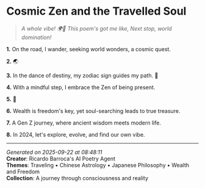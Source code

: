 # Cosmic Zen and the Travelled Soul

> *A whole vibe! 🌍🤯 This poem's got me like, Next stop, world domination!*

**1.** On the road, I wander, seeking world wonders, a cosmic quest.


**2.** 🌏


**3.** In the dance of destiny, my zodiac sign guides my path. 🐉


**4.** With a mindful step, I embrace the Zen of being present.


**5.** 🍵


**6.** Wealth is freedom's key, yet soul-searching leads to true treasure.


**7.** A Gen Z journey, where ancient wisdom meets modern life.


**8.** In 2024, let's explore, evolve, and find our own vibe.



---

*Generated on 2025-09-22 at 08:48:11*  
**Creator**: Ricardo Barroca's AI Poetry Agent  
**Themes**: Traveling • Chinese Astrology • Japanese Philosophy • Wealth and Freedom  
**Collection**: A journey through consciousness and reality